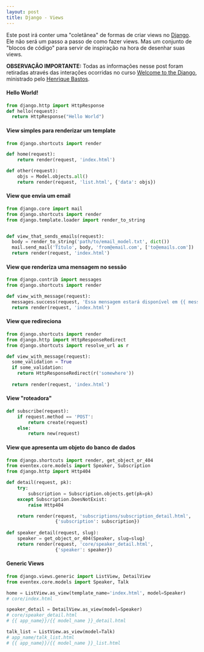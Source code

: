 ```yaml
---
layout: post
title: Django - Views
---
```

Este post irá conter uma "coletânea" de formas de criar views no [Django](https://www.djangoproject.com/).
Ele não será um passo a passo de como fazer views.
Mas um conjunto de "blocos de código" para servir de inspiração na hora de desenhar suas views.

**OBSERVAÇÃO IMPORTANTE:**
Todas as informações nesse post foram retiradas através das interações ocorridas no curso [Welcome to the Django](http://welcometothedjango.com.br/),
ministrado pelo [Henrique Bastos](http://henriquebastos.net/).

#### Hello World!
```python
from django.http import HttpResponse
def hello(request):
  return HttpResponse("Hello World")
```

#### View simples para renderizar um template
```python
from django.shortcuts import render

def home(request):
    return render(request, 'index.html')

def other(request):
    objs = Model.objects.all()
    return render(request, 'list.html', {'data': objs})
```

#### View que envia um email
```python
from django.core import mail
from django.shortcuts import render
from django.template.loader import render_to_string


def view_that_sends_emails(request):
  body = render_to_string('path/to/email_model.txt', dict())
  mail.send_mail('Título', body, 'from@email.com', ['to@emails.com'])
  return render(request, 'index.html')
```

#### View que renderiza uma mensagem no sessão
```python
from django.contrib import messages
from django.shortcuts import render

def view_with_message(request):
  messages.success(request, 'Essa mensagem estará disponível em {{ messages }} !')
  return render(request, 'index.html')
```

#### View que redireciona
```python
from django.shortcuts import render
from django.http import HttpResponseRedirect
from django.shortcuts import resolve_url as r

def view_with_message(request):
  some_validation = True
  if some_validation:
    return HttpResponseRedirect(r('somewhere'))
    
  return render(request, 'index.html')
```

#### View "roteadora"
```python
def subscribe(request):
    if request.method == 'POST':
        return create(request)
    else:
        return new(request)
```

#### View que apresenta um objeto do banco de dados
```python
from django.shortcuts import render, get_object_or_404
from eventex.core.models import Speaker, Subscription
from django.http import Http404

def detail(request, pk):
    try:
        subscription = Subscription.objects.get(pk=pk)
    except Subscription.DoesNotExist:
        raise Http404

    return render(request, 'subscriptions/subscription_detail.html',
                  {'subscription': subscription})
                  
def speaker_detail(request, slug):
    speaker = get_object_or_404(Speaker, slug=slug)
    return render(request, 'core/speaker_detail.html',
                  {'speaker': speaker})
```

#### Generic Views
```python
from django.views.generic import ListView, DetailView
from eventex.core.models import Speaker, Talk

home = ListView.as_view(template_name='index.html', model=Speaker)
# core/index.html

speaker_detail = DetailView.as_view(model=Speaker)
# core/speaker_detail.html
# {{ app_name}}/{{ model_name }}_detail.html

talk_list = ListView.as_view(model=Talk)
# app_name/talk_list.html
# {{ app_name}}/{{ model_name }}_list.html
```
